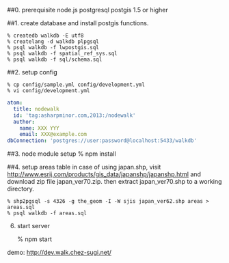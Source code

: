 
##0. prerequisite
  node.js
  postgresql
  postgis 1.5 or higher

##1. create database and install postgis functions.

    % createdb walkdb -E utf8
    % createlang -d walkdb plpgsql
    % psql walkdb -f lwpostgis.sql
    % psql walkdb -f spatial_ref_sys.sql
    % psql walkdb -f sql/schema.sql

##2. setup config

    % cp config/sample.yml config/development.yml
    % vi config/development.yml

```yaml:config/development.yml
atom:
  title: nodewalk
  id: 'tag:asharpminor.com,2013:/nodewalk'
  author:
    name: XXX YYY
    email: XXX@example.com
dbConnection: 'postgres://user:password@localhost:5433/walkdb'
```

##3. node module setup
    % npm install

##4. setup areas table
 in case of using japan.shp, visit http://www.esrij.com/products/gis_data/japanshp/japanshp.html and download zip file japan_ver70.zip. then extract japan_ver70.shp to a working directory.
 
    % shp2pgsql -s 4326 -g the_geom -I -W sjis japan_ver62.shp areas > areas.sql
    % psql walkdb -f areas.sql

6. start server

    % npm start

 demo: http://dev.walk.chez-sugi.net/

